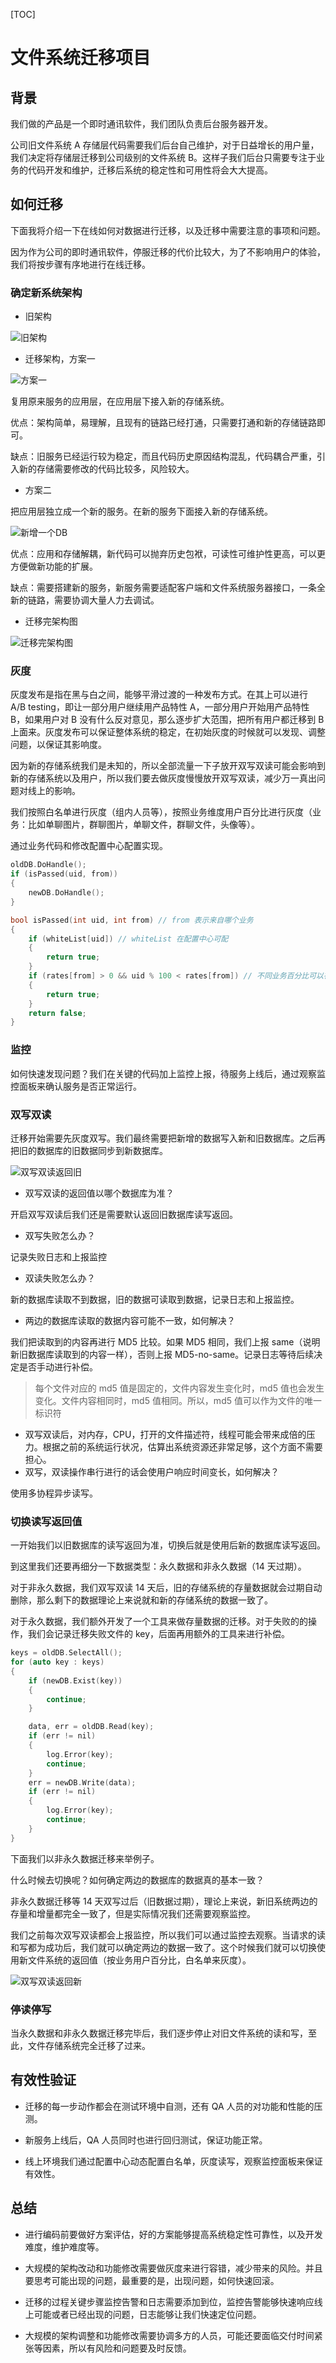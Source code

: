 [TOC]

# 文件系统迁移项目

## 背景

我们做的产品是一个即时通讯软件，我们团队负责后台服务器开发。

公司旧文件系统 A 存储层代码需要我们后台自己维护，对于日益增长的用户量，我们决定将存储层迁移到公司级别的文件系统 B。这样子我们后台只需要专注于业务的代码开发和维护，迁移后系统的稳定性和可用性将会大大提高。

## 如何迁移

下面我将介绍一下在线如何对数据进行迁移，以及迁移中需要注意的事项和问题。

因为作为公司的即时通讯软件，停服迁移的代价比较大，为了不影响用户的体验，我们将按步骤有序地进行在线迁移。

### 确定新系统架构

- 旧架构

![旧架构](.文件系统迁移项目.assets/旧架构.png)

- 迁移架构，方案一

![方案一](.文件系统迁移项目.assets/方案一.png)

复用原来服务的应用层，在应用层下接入新的存储系统。

优点：架构简单，易理解，且现有的链路已经打通，只需要打通和新的存储链路即可。

缺点：旧服务已经运行较为稳定，而且代码历史原因结构混乱，代码耦合严重，引入新的存储需要修改的代码比较多，风险较大。

- 方案二

把应用层独立成一个新的服务。在新的服务下面接入新的存储系统。

![新增一个DB](.文件系统迁移项目.assets/新增一个DB.png)

优点：应用和存储解耦，新代码可以抛弃历史包袱，可读性可维护性更高，可以更方便做新功能的扩展。

缺点：需要搭建新的服务，新服务需要适配客户端和文件系统服务器接口，一条全新的链路，需要协调大量人力去调试。

- 迁移完架构图

![迁移完架构图](.文件系统迁移项目.assets/迁移完架构图.png)

### 灰度

灰度发布是指在黑与白之间，能够平滑过渡的一种发布方式。在其上可以进行 A/B testing，即让一部分用户继续用产品特性 A，一部分用户开始用产品特性 B，如果用户对 B 没有什么反对意见，那么逐步扩大范围，把所有用户都迁移到 B 上面来。灰度发布可以保证整体系统的稳定，在初始灰度的时候就可以发现、调整问题，以保证其影响度。

因为新的存储系统我们是未知的，所以全部流量一下子放开双写双读可能会影响到新的存储系统以及用户，所以我们要去做灰度慢慢放开双写双读，减少万一真出问题对线上的影响。

我们按照白名单进行灰度（组内人员等），按照业务维度用户百分比进行灰度（业务：比如单聊图片，群聊图片，单聊文件，群聊文件，头像等）。

通过业务代码和修改配置中心配置实现。

```c++
oldDB.DoHandle();
if (isPassed(uid, from))
{
	newDB.DoHandle();
}

bool isPassed(int uid, int from) // from 表示来自哪个业务
{
    if (whiteList[uid]) // whiteList 在配置中心可配
    {
        return true;
    }
    if (rates[from] > 0 && uid % 100 < rates[from]) // 不同业务百分比可以在配置中心配置
    {
        return true;
    }
    return false;
}
```

### 监控

如何快速发现问题？我们在关键的代码加上监控上报，待服务上线后，通过观察监控面板来确认服务是否正常运行。

### 双写双读

迁移开始需要先灰度双写。我们最终需要把新增的数据写入新和旧数据库。之后再把旧的数据库的旧数据同步到新数据库。

![双写双读返回旧](.文件系统迁移项目.assets/双写双读返回旧.png)

- 双写双读的返回值以哪个数据库为准？

开启双写双读后我们还是需要默认返回旧数据库读写返回。

- 双写失败怎么办？

记录失败日志和上报监控

- 双读失败怎么办？

新的数据库读取不到数据，旧的数据可读取到数据，记录日志和上报监控。

- 两边的数据库读取的数据内容可能不一致，如何解决？

我们把读取到的内容再进行 MD5 比较。如果 MD5 相同，我们上报 same（说明新旧数据库读取到的内容一样），否则上报 MD5-no-same。记录日志等待后续决定是否手动进行补偿。

> 每个文件对应的 md5 值是固定的，文件内容发生变化时，md5 值也会发生变化。文件内容相同时，md5 值相同。所以，md5 值可以作为文件的唯一标识符

- 双写双读后，对内存，CPU，打开的文件描述符，线程可能会带来成倍的压力。根据之前的系统运行状况，估算出系统资源还非常足够，这个方面不需要担心。
- 双写，双读操作串行进行的话会使用户响应时间变长，如何解决？

使用多协程异步读写。

### 切换读写返回值

一开始我们以旧数据库的读写返回为准，切换后就是使用后新的数据库读写返回。

到这里我们还要再细分一下数据类型：永久数据和非永久数据（14 天过期）。

对于非永久数据，我们双写双读 14 天后，旧的存储系统的存量数据就会过期自动删除，那么剩下的数据理论上来说就和新的存储系统的数据一致了。

对于永久数据，我们额外开发了一个工具来做存量数据的迁移。对于失败的的操作，我们会记录迁移失败文件的 key，后面再用额外的工具来进行补偿。

```c++
keys = oldDB.SelectAll();
for (auto key : keys)
{
    if (newDB.Exist(key))
    {
        continue;
    }

	data, err = oldDB.Read(key);
    if (err != nil)
    {
        log.Error(key);
        continue;
    }
	err = newDB.Write(data);
    if (err != nil)
    {
        log.Error(key);
        continue;
    }
}
```

下面我们以非永久数据迁移来举例子。

什么时候去切换呢？如何确定两边的数据库的数据真的基本一致？

非永久数据迁移等 14 天双写过后（旧数据过期），理论上来说，新旧系统两边的存量和增量都完全一致了，但是实际情况我们还需要观察监控。

我们之前每次双写双读都会上报监控，所以我们可以通过监控去观察。当请求的读和写都为成功后，我们就可以确定两边的数据一致了。这个时候我们就可以切换使用新文件系统的返回值（按业务用户百分比，白名单来灰度）。

![双写双读返回新](.文件系统迁移项目.assets/双写双读返回新.png)

### 停读停写

当永久数据和非永久数据迁移完毕后，我们逐步停止对旧文件系统的读和写，至此，文件存储系统完全迁移了过来。

## 有效性验证

- 迁移的每一步动作都会在测试环境中自测，还有 QA 人员的对功能和性能的压测。

- 新服务上线后，QA 人员同时也进行回归测试，保证功能正常。

- 线上环境我们通过配置中心动态配置白名单，灰度读写，观察监控面板来保证有效性。

## 总结

- 进行编码前要做好方案评估，好的方案能够提高系统稳定性可靠性，以及开发难度，维护难度等。

- 大规模的架构改动和功能修改需要做灰度来进行容错，减少带来的风险。并且要思考可能出现的问题，最重要的是，出现问题，如何快速回滚。
- 迁移的过程关键步骤监控告警和日志需要添加到位，监控告警能够快速响应线上可能或者已经出现的问题，日志能够让我们快速定位问题。
- 大规模的架构调整和功能修改需要协调多方的人员，可能还要面临交付时间紧张等因素，所以有风险和问题要及时反馈。
